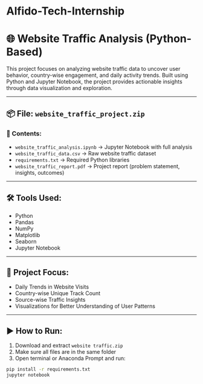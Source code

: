 # Alfido-Tech-Internship

# 🌐 Website Traffic Analysis (Python-Based)

This project focuses on analyzing website traffic data to uncover user behavior, country-wise engagement, and daily activity trends. Built using Python and Jupyter Notebook, the project provides actionable insights through data visualization and exploration.

---

## 📦 File: `website_traffic_project.zip`

### 📁 Contents:
- `website_traffic_analysis.ipynb` → Jupyter Notebook with full analysis
- `website_traffic_data.csv` → Raw website traffic dataset
- `requirements.txt` → Required Python libraries
- `website_traffic_report.pdf` → Project report (problem statement, insights, outcomes)

---

## 🛠️ Tools Used:
- Python
- Pandas
- NumPy
- Matplotlib
- Seaborn
- Jupyter Notebook

---

## 🎯 Project Focus:
- Daily Trends in Website Visits
- Country-wise Unique Track Count
- Source-wise Traffic Insights
- Visualizations for Better Understanding of User Patterns

---

## ▶️ How to Run:
1. Download and extract `website traffic.zip`
2. Make sure all files are in the same folder
3. Open terminal or Anaconda Prompt and run:

```bash
pip install -r requirements.txt
jupyter notebook
